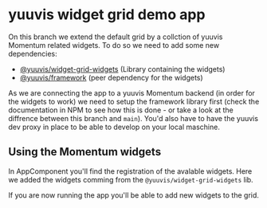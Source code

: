 # yuuvis widget grid demo app

On this branch we extend the default grid by a collction of yuuvis Momentum related widgets. To do so we need to add some new dependencies:

- [@yuuvis/widget-grid-widgets](https://www.npmjs.com/package/@yuuvis/widget-grid-widgets)   (Library containing the widgets)
- [@yuuvis/framework](https://www.npmjs.com/package/@yuuvis/framework)    (peer dependency for the widgets)

As we are connecting the app to a yuuvis Momentum backend (in order for the widgets to work) we need to setup the framework library first (check the documentation in NPM to see how this is done - or take a look at the diffrence between this branch and `main`). You'd also have to have the yuuvis dev proxy in place to be able to develop on your local maschine.

## Using the Momentum widgets
In AppComponent you'll find the registration of the avalable widgets. Here we added the widgets comming from the `@yuuvis/widget-grid-widgets` lib.

If you are now running the app you'll be able to add new widgets to the grid.